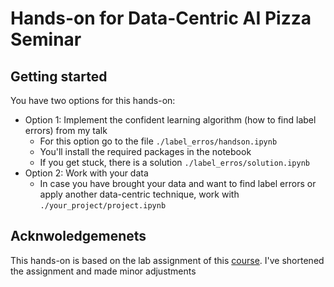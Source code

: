 # Hands-on for Data-Centric AI Pizza Seminar

## Getting started

You have two options for this hands-on:
- Option 1: Implement the confident learning algorithm (how to find label errors) from my talk
    - For this option go to the file `./label_erros/handson.ipynb`
    - You'll install the required packages in the notebook
    - If you get stuck, there is a solution `./label_erros/solution.ipynb`
- Option 2: Work with your data
    - In case you have brought your data and want to find label errors or apply another data-centric technique, work with `./your_project/project.ipynb`

## Acknwoledgemenets
This hands-on is based on the lab assignment of this [course](https://github.com/dcai-course/dcai-lab).
I've shortened the assignment and made minor adjustments
